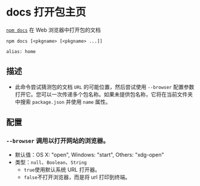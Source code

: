 # docs 打开包主页

[`npm docs`](https://docs.npmjs.com/cli/v10/commands/npm-docs) 在 Web 浏览器中打开包的文档

```shell
npm docs [<pkgname> [<pkgname> ...]]

alias: home
```

## 描述

- 此命令尝试猜测包的文档 `URL` 的可能位置，然后尝试使用 `--browser` 配置参数打开它。您可以一次传递多个包名称。如果未提供包名称，它将在当前文件夹中搜索 `package.json` 并使用 `name` 属性。

## 配置

### `--browser` 调用以打开网站的浏览器。

- 默认值：OS X: "open", Windows: "start", Others: "xdg-open"
- 类型：`null`、`Boolean`、`String`
  - `true`使用默认系统 URL 打开器。
  - `false`不打开浏览器，而是将 url 打印到终端。
